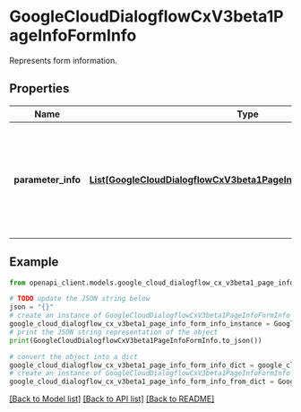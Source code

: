 # GoogleCloudDialogflowCxV3beta1PageInfoFormInfo

Represents form information.

## Properties

Name | Type | Description | Notes
------------ | ------------- | ------------- | -------------
**parameter_info** | [**List[GoogleCloudDialogflowCxV3beta1PageInfoFormInfoParameterInfo]**](GoogleCloudDialogflowCxV3beta1PageInfoFormInfoParameterInfo.md) | Optional for both WebhookRequest and WebhookResponse. The parameters contained in the form. Note that the webhook cannot add or remove any form parameter. | [optional] 

## Example

```python
from openapi_client.models.google_cloud_dialogflow_cx_v3beta1_page_info_form_info import GoogleCloudDialogflowCxV3beta1PageInfoFormInfo

# TODO update the JSON string below
json = "{}"
# create an instance of GoogleCloudDialogflowCxV3beta1PageInfoFormInfo from a JSON string
google_cloud_dialogflow_cx_v3beta1_page_info_form_info_instance = GoogleCloudDialogflowCxV3beta1PageInfoFormInfo.from_json(json)
# print the JSON string representation of the object
print(GoogleCloudDialogflowCxV3beta1PageInfoFormInfo.to_json())

# convert the object into a dict
google_cloud_dialogflow_cx_v3beta1_page_info_form_info_dict = google_cloud_dialogflow_cx_v3beta1_page_info_form_info_instance.to_dict()
# create an instance of GoogleCloudDialogflowCxV3beta1PageInfoFormInfo from a dict
google_cloud_dialogflow_cx_v3beta1_page_info_form_info_from_dict = GoogleCloudDialogflowCxV3beta1PageInfoFormInfo.from_dict(google_cloud_dialogflow_cx_v3beta1_page_info_form_info_dict)
```
[[Back to Model list]](../README.md#documentation-for-models) [[Back to API list]](../README.md#documentation-for-api-endpoints) [[Back to README]](../README.md)


